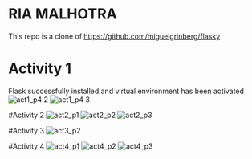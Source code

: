 # RIA MALHOTRA
This repo is a clone of https://github.com/miguelgrinberg/flasky

# Activity 1
Flask successfully installed and virtual environment has been activated
![act1_p4 2](https://github.com/EngRia/ECE444-F2023-Lab1/assets/144556073/93bc7ef5-a127-4061-9c28-e2c74ef79b56)
![act1_p4 3](https://github.com/EngRia/ECE444-F2023-Lab1/assets/144556073/137e81f5-1627-4b5b-8a12-d2c8befbafd3)

#Activity 2
![act2_p1](https://github.com/EngRia/ECE444-F2023-Lab1/assets/144556073/8e32052b-adaf-4efc-a20e-73489cef1750)
![act2_p2](https://github.com/EngRia/ECE444-F2023-Lab1/assets/144556073/a90a5232-d951-422c-b58f-4fa2d4ce4783)
![act2_p3](https://github.com/EngRia/ECE444-F2023-Lab1/assets/144556073/dbed6aea-3a34-4a21-b2db-b8878d670862)

#Activity 3
![act3_p2](https://github.com/EngRia/ECE444-F2023-Lab1/assets/144556073/4fa210bb-87ee-4db9-a35a-9eba73a00d6a)

#Activity 4
![act4_p1](https://github.com/EngRia/ECE444-F2023-Lab1/assets/144556073/0dd8da97-1932-4ace-8c3c-cb5ddb8fabb0)
![act4_p2](https://github.com/EngRia/ECE444-F2023-Lab1/assets/144556073/abbe4318-6628-461b-94ee-23cf67430496)
![act4_p3](https://github.com/EngRia/ECE444-F2023-Lab1/assets/144556073/8b42b388-2365-4ea1-9bb6-56528b6571e0)

